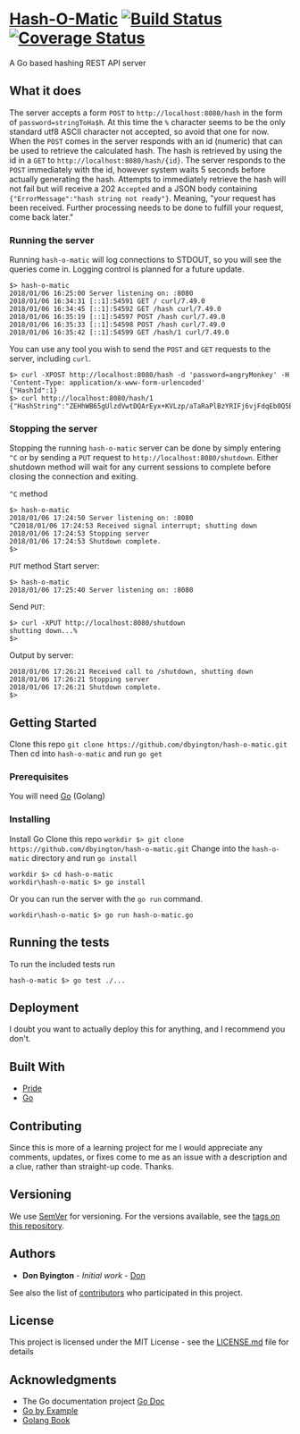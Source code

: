 # [Hash-O-Matic](https://github.com/dbyington/hash-o-matic) [![Build Status](https://travis-ci.org/dbyington/hash-o-matic.svg?branch=development)](https://travis-ci.org/dbyington/hash-o-matic)[![Coverage Status](https://coveralls.io/repos/github/dbyington/hash-o-matic/badge.svg?branch=development)](https://coveralls.io/github/dbyington/hash-o-matic?branch=development)


A Go based hashing REST API server


## What it does

The server accepts a form `POST` to `http://localhost:8080/hash` in the form of `password=stringToHa$h`. At this time the `%` character seems to be the only standard utf8 ASCII character not accepted, so avoid that one for now.
When the `POST` comes in the server responds with an id (numeric) that can be used to retrieve the calculated hash. The hash is retrieved by using the id in a `GET` to `http://localhost:8080/hash/{id}`.
The server responds to the `POST` immediately with the id, however system waits 5 seconds before actually generating the hash. Attempts to immediately retrieve the hash will not fail but will receive a 202 `Accepted` and a JSON body containing `{"ErrorMessage":"hash string not ready"}`. Meaning, "your request has been received. Further processing needs to be done to fulfill your request, come back later."

### Running the server

Running `hash-o-matic` will log connections to STDOUT, so you will see the queries come in. Logging control is planned for a future update.

```
$> hash-o-matic
2018/01/06 16:25:00 Server listening on: :8080
2018/01/06 16:34:31 [::1]:54591 GET / curl/7.49.0
2018/01/06 16:34:45 [::1]:54592 GET /hash curl/7.49.0
2018/01/06 16:35:19 [::1]:54597 POST /hash curl/7.49.0
2018/01/06 16:35:33 [::1]:54598 POST /hash curl/7.49.0
2018/01/06 16:35:42 [::1]:54599 GET /hash/1 curl/7.49.0
```

You can use any tool you wish to send the `POST` and `GET` requests to the server, including `curl`.
```
$> curl -XPOST http://localhost:8080/hash -d 'password=angryMonkey' -H 'Content-Type: application/x-www-form-urlencoded'
{"HashId":1}
$> curl http://localhost:8080/hash/1
{"HashString":"ZEHhWB65gUlzdVwtDQArEyx+KVLzp/aTaRaPlBzYRIFj6vjFdqEb0Q5B8zVKCZ0vKbZPZklJz0Fd7su2A+gf7Q=="}
```

### Stopping the server

Stopping the running `hash-o-matic` server can be done by simply entering `^C` or by sending a `PUT` request to `http://localhost:8080/shutdown`. Either shutdown method will wait for any current sessions to complete before closing the connection and exiting.


`^C` method
```
$> hash-o-matic
2018/01/06 17:24:50 Server listening on: :8080
^C2018/01/06 17:24:53 Received signal interrupt; shutting down
2018/01/06 17:24:53 Stopping server
2018/01/06 17:24:53 Shutdown complete.
$>
```
`PUT` method
Start server:
```
$> hash-o-matic
2018/01/06 17:25:40 Server listening on: :8080

```
Send `PUT`:
```
$> curl -XPUT http://localhost:8080/shutdown
shutting down...%
$>
```
Output by server:
```
2018/01/06 17:26:21 Received call to /shutdown, shutting down
2018/01/06 17:26:21 Stopping server
2018/01/06 17:26:21 Shutdown complete.
$>
```

## Getting Started

Clone this repo `git clone https://github.com/dbyington/hash-o-matic.git`
Then cd into `hash-o-matic` and run `go get`

### Prerequisites

You will need [Go](https://golang.org/) (Golang)


### Installing

Install Go
Clone this repo
`workdir $> git clone https://github.com/dbyington/hash-o-matic.git`
Change into the `hash-o-matic` directory and run `go install`

```
workdir $> cd hash-o-matic
workdir\hash-o-matic $> go install
```

Or you can run the server with the `go run` command.

```
workdir\hash-o-matic $> go run hash-o-matic.go
```

## Running the tests

To run the included tests run
```
hash-o-matic $> go test ./...
```

## Deployment

I doubt you want to actually deploy this for anything, and I recommend you don't.

## Built With

* [Pride](https://www.google.com/search?q=pride)
* [Go](https://golang.org)

## Contributing

Since this is more of a learning project for me I would appreciate any comments, updates, or fixes come to me as an issue with a description and a clue, rather than straight-up code. Thanks.

## Versioning

We use [SemVer](http://semver.org/) for versioning. For the versions available, see the [tags on this repository](https://github.com/dbyington/hash-o-matic/tags).

## Authors

* **Don Byington** - *Initial work* - [Don](https://github.com/dbyington)

See also the list of [contributors](https://github.com/dbyington/hash-o-matic/contributors) who participated in this project.

## License

This project is licensed under the MIT License - see the [LICENSE.md](LICENSE.md) file for details

## Acknowledgments

* The Go documentation project [Go Doc](https://golang.org/doc/)
* [Go by Example](https://gobyexample.com/)
* [Golang Book](http://www.golang-book.com/)
```